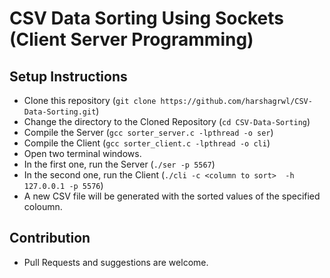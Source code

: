 # CSV Data Sorting Using Sockets (Client Server Programming)

## Setup Instructions
- Clone this repository (```git clone https://github.com/harshagrwl/CSV-Data-Sorting.git```)
- Change the directory to the Cloned Repository (```cd CSV-Data-Sorting```)
- Compile the Server (```gcc sorter_server.c -lpthread -o ser```)
- Compile the Client (```gcc sorter_client.c -lpthread -o cli```)
- Open two terminal windows.
- In the first one, run the Server (```./ser -p 5567```)
- In the second one, run the Client (```./cli -c <column to sort>  -h 127.0.0.1 -p 5576```)
- A new CSV file will be generated with the sorted values of the specified coloumn.

## Contribution
- Pull Requests and suggestions are welcome.
